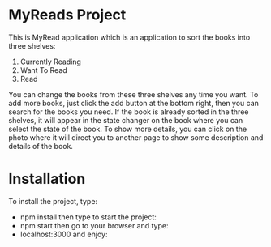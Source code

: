 # MyReads Project

This is MyRead application which is an application to sort the books into three shelves:    
1. Currently Reading
2. Want To Read
3. Read

You can change the books from these three shelves any time you want.
To add more books, just click the add button at the bottom right, then you can search for the books you need.
If the book is already sorted in the three shelves, it will appear in the state changer on the book where you can select the state of the book.
To show more details, you can click on the photo where it will direct you to another page to show some description and details of the book.

# Installation
To install the project, type:
   - npm install
then type to start the project:
   - npm start 
then go to your browser and type:
   - localhost:3000
and enjoy:

